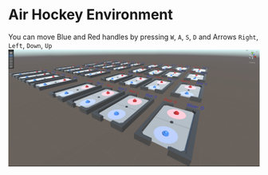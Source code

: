 # Air Hockey Environment

You can move Blue and Red handles by pressing `W`, `A`, `S`, `D` and Arrows `Right`, `Left`, `Down`, `Up`
![preview](./preview.png)
